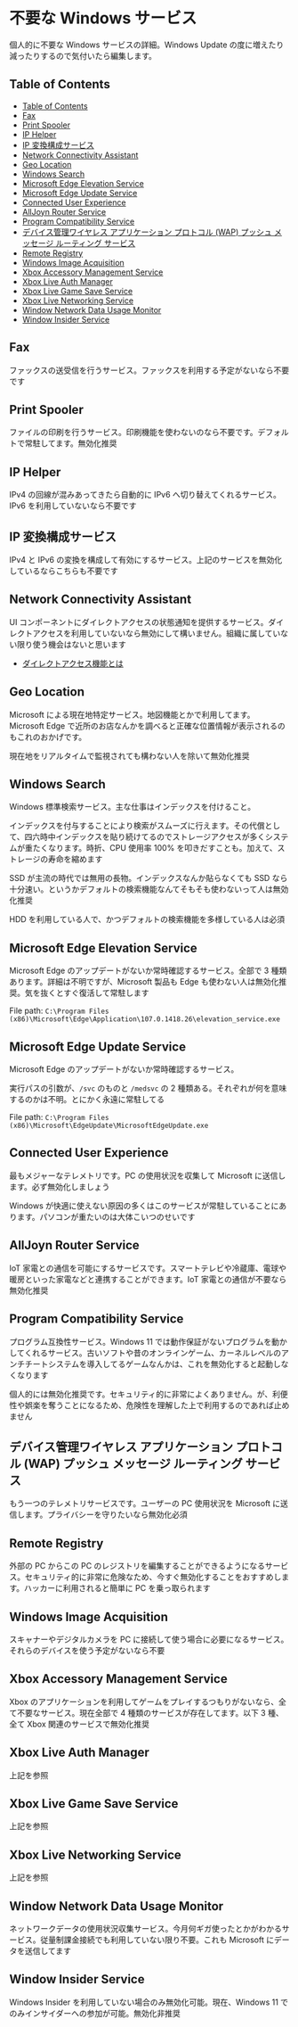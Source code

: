 # 不要な Windows サービス

個人的に不要な Windows サービスの詳細。Windows Update の度に増えたり減ったりするので気付いたら編集します。

## Table of Contents

- [Table of Contents](#table-of-contents)
- [Fax](#fax)
- [Print Spooler](#print-spooler)
- [IP Helper](#ip-helper)
- [IP 変換構成サービス](#ip-変換構成サービス)
- [Network Connectivity Assistant](#network-connectivity-assistant)
- [Geo Location](#geo-location)
- [Windows Search](#windows-search)
- [Microsoft Edge Elevation Service](#microsoft-edge-elevation-service)
- [Microsoft Edge Update Service](#microsoft-edge-update-service)
- [Connected User Experience](#connected-user-experience)
- [AllJoyn Router Service](#alljoyn-router-service)
- [Program Compatibility Service](#program-compatibility-service)
- [デバイス管理ワイヤレス アプリケーション プロトコル (WAP) プッシュ メッセージ ルーティング サービス](#デバイス管理ワイヤレス-アプリケーション-プロトコル-wap-プッシュ-メッセージ-ルーティング-サービス)
- [Remote Registry](#remote-registry)
- [Windows Image Acquisition](#windows-image-acquisition)
- [Xbox Accessory Management Service](#xbox-accessory-management-service)
- [Xbox Live Auth Manager](#xbox-live-auth-manager)
- [Xbox Live Game Save Service](#xbox-live-game-save-service)
- [Xbox Live Networking Service](#xbox-live-networking-service)
- [Window Network Data Usage Monitor](#window-network-data-usage-monitor)
- [Window Insider Service](#window-insider-service)

## Fax

ファックスの送受信を行うサービス。ファックスを利用する予定がないなら不要です

## Print Spooler

ファイルの印刷を行うサービス。印刷機能を使わないのなら不要です。デフォルトで常駐してます。無効化推奨

## IP Helper

IPv4 の回線が混みあってきたら自動的に IPv6 へ切り替えてくれるサービス。IPv6 を利用していないなら不要です

## IP 変換構成サービス

IPv4 と IPv6 の変換を構成して有効にするサービス。上記のサービスを無効化しているならこちらも不要です

## Network Connectivity Assistant

UI コンポーネントにダイレクトアクセスの状態通知を提供するサービス。ダイレクトアクセスを利用していないなら無効にして構いません。組織に属していない限り使う機会はないと思います

-   [ダイレクトアクセス機能とは](https://learn.microsoft.com/ja-jp/windows-server/remote/remote-access/directaccess/directaccess)

## Geo Location

Microsoft による現在地特定サービス。地図機能とかで利用してます。Microsoft Edge で近所のお店なんかを調べると正確な位置情報が表示されるのもこれのおかげです。

現在地をリアルタイムで監視されても構わない人を除いて無効化推奨

## Windows Search

Windows 標準検索サービス。主な仕事はインデックスを付けること。

インデックスを付与することにより検索がスムーズに行えます。その代償として、四六時中インデックスを貼り続けてるのでストレージアクセスが多くシステムが重たくなります。時折、CPU 使用率 100% を叩きだすことも。加えて、ストレージの寿命を縮めます

SSD が主流の時代では無用の長物。インデックスなんか貼らなくても SSD なら十分速い。というかデフォルトの検索機能なんてそもそも使わないって人は無効化推奨

HDD を利用している人で、かつデフォルトの検索機能を多様している人は必須

## Microsoft Edge Elevation Service

Microsoft Edge のアップデートがないか常時確認するサービス。全部で 3 種類あります。詳細は不明ですが、Microsoft 製品も Edge も使わない人は無効化推奨。気を抜くとすぐ復活して常駐します

File path: `C:\Program Files (x86)\Microsoft\Edge\Application\107.0.1418.26\elevation_service.exe`

## Microsoft Edge Update Service

Microsoft Edge のアップデートがないか常時確認するサービス。

実行パスの引数が、`/svc` のものと `/medsvc` の 2 種類ある。それぞれが何を意味するのかは不明。とにかく永遠に常駐してる

File path: `C:\Program Files (x86)\Microsoft\EdgeUpdate\MicrosoftEdgeUpdate.exe`

## Connected User Experience

最もメジャーなテレメトリです。PC の使用状況を収集して Microsoft に送信します。必ず無効化しましょう

Windows が快適に使えない原因の多くはこのサービスが常駐していることにあります。パソコンが重たいのは大体こいつのせいです

## AllJoyn Router Service

IoT 家電との通信を可能にするサービスです。スマートテレビや冷蔵庫、電球や暖房といった家電などと連携することができます。IoT 家電との通信が不要なら無効化推奨

## Program Compatibility Service

プログラム互換性サービス。Windows 11 では動作保証がないプログラムを動かしてくれるサービス。古いソフトや昔のオンラインゲーム、カーネルレベルのアンチチートシステムを導入してるゲームなんかは、これを無効化すると起動しなくなります

個人的には無効化推奨です。セキュリティ的に非常によくありません。が、利便性や娯楽を奪うことになるため、危険性を理解した上で利用するのであれば止めません

## デバイス管理ワイヤレス アプリケーション プロトコル (WAP) プッシュ メッセージ ルーティング サービス

もう一つのテレメトリサービスです。ユーザーの PC 使用状況を Microsoft に送信します。プライバシーを守りたいなら無効化必須

## Remote Registry

外部の PC からこの PC のレジストリを編集することができるようになるサービス。セキュリティ的に非常に危険なため、今すぐ無効化することをおすすめします。ハッカーに利用されると簡単に PC を乗っ取られます

## Windows Image Acquisition

スキャナーやデジタルカメラを PC に接続して使う場合に必要になるサービス。それらのデバイスを使う予定がないなら不要

## Xbox Accessory Management Service

Xbox のアプリケーションを利用してゲームをプレイするつもりがないなら、全て不要なサービス。現在全部で 4 種類のサービスが存在してます。以下 3 種、全て Xbox 関連のサービスで無効化推奨

## Xbox Live Auth Manager

上記を参照

## Xbox Live Game Save Service

上記を参照

## Xbox Live Networking Service

上記を参照

## Window Network Data Usage Monitor

ネットワークデータの使用状況収集サービス。今月何ギガ使ったとかがわかるサービス。従量制課金接続でも利用していない限り不要。これも Microsoft にデータを送信してます

## Window Insider Service

Windows Insider を利用していない場合のみ無効化可能。現在、Windows 11 でのみインサイダーへの参加が可能。無効化非推奨
